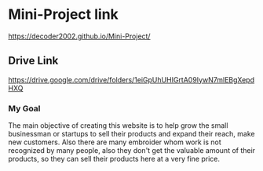 # Mini-Project link
https://decoder2002.github.io/Mini-Project/

## Drive Link

https://drive.google.com/drive/folders/1eiGpUhUHIGrtA09IywN7mlEBgXepdHXQ

### My Goal

The main objective of creating this website is to help grow the small businessman or startups to sell their products and expand their reach, make new customers.
Also there are many embroider whom work is not recognized by many people, also they don't get the valuable amount of their products, so they can sell their products here at a very fine price.
